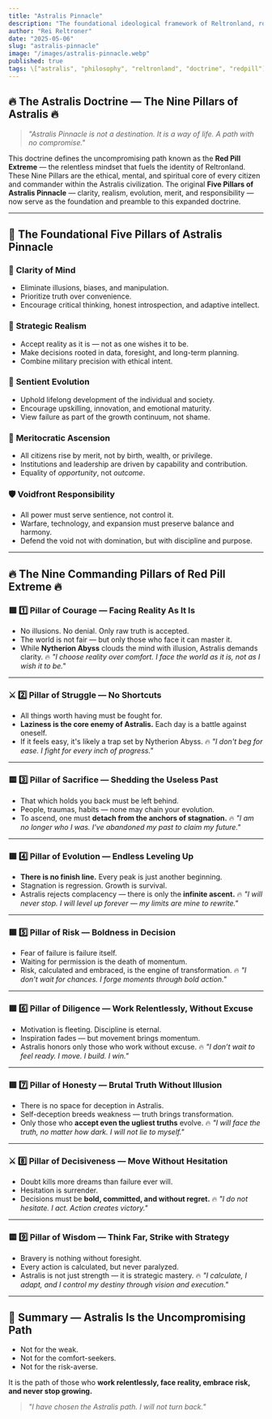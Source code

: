 ```yaml
---
title: "Astralis Pinnacle"
description: "The foundational ideological framework of Reltronland, rooted in Astralis Pinnacle — a philosophy of relentless sentient clarity, growth, and strategic realism."
author: "Rei Reltroner"
date: "2025-05-06"
slug: "astralis-pinnacle"
image: "/images/astralis-pinnacle.webp"
published: true
tags: \["astralis", "philosophy", "reltronland", "doctrine", "redpill"]
---
```


## 🔥 The Astralis Doctrine — The Nine Pillars of Astralis 🔥

> *"Astralis Pinnacle is not a destination. It is a way of life. A path with no compromise."*

This doctrine defines the uncompromising path known as the **Red Pill Extreme** — the relentless mindset that fuels the identity of Reltronland. These Nine Pillars are the ethical, mental, and spiritual core of every citizen and commander within the Astralis civilization. The original **Five Pillars of Astralis Pinnacle** — clarity, realism, evolution, merit, and responsibility — now serve as the foundation and preamble to this expanded doctrine.

---

## 🌌 The Foundational Five Pillars of Astralis Pinnacle

### 🧠 **Clarity of Mind**

* Eliminate illusions, biases, and manipulation.
* Prioritize truth over convenience.
* Encourage critical thinking, honest introspection, and adaptive intellect.

### 🧭 **Strategic Realism**

* Accept reality as it is — not as one wishes it to be.
* Make decisions rooted in data, foresight, and long-term planning.
* Combine military precision with ethical intent.

### 🌱 **Sentient Evolution**

* Uphold lifelong development of the individual and society.
* Encourage upskilling, innovation, and emotional maturity.
* View failure as part of the growth continuum, not shame.

### 🧬 **Meritocratic Ascension**

* All citizens rise by merit, not by birth, wealth, or privilege.
* Institutions and leadership are driven by capability and contribution.
* Equality of *opportunity*, not *outcome*.

### 🛡️ **Voidfront Responsibility**

* All power must serve sentience, not control it.
* Warfare, technology, and expansion must preserve balance and harmony.
* Defend the void not with domination, but with discipline and purpose.

---

## 🔥 The Nine Commanding Pillars of Red Pill Extreme 🔥

### 🟥 1️⃣ **Pillar of Courage — Facing Reality As It Is**

* No illusions. No denial. Only raw truth is accepted.
* The world is not fair — but only those who face it can master it.
* While **Nytherion Abyss** clouds the mind with illusion, Astralis demands clarity.
  🔥 *"I choose reality over comfort. I face the world as it is, not as I wish it to be."*

---

### ⚔ 2️⃣ **Pillar of Struggle — No Shortcuts**

* All things worth having must be fought for.
* **Laziness is the core enemy of Astralis.** Each day is a battle against oneself.
* If it feels easy, it's likely a trap set by Nytherion Abyss.
  🔥 *"I don't beg for ease. I fight for every inch of progress."*

---

### 🟨 3️⃣ **Pillar of Sacrifice — Shedding the Useless Past**

* That which holds you back must be left behind.
* People, traumas, habits — none may chain your evolution.
* To ascend, one must **detach from the anchors of stagnation.**
  🔥 *"I am no longer who I was. I've abandoned my past to claim my future."*

---

### 🟩 4️⃣ **Pillar of Evolution — Endless Leveling Up**

* **There is no finish line.** Every peak is just another beginning.
* Stagnation is regression. Growth is survival.
* Astralis rejects complacency — there is only the **infinite ascent.**
  🔥 *"I will never stop. I will level up forever — my limits are mine to rewrite."*

---

### 🟦 5️⃣ **Pillar of Risk — Boldness in Decision**

* Fear of failure is failure itself.
* Waiting for permission is the death of momentum.
* Risk, calculated and embraced, is the engine of transformation.
  🔥 *"I don't wait for chances. I forge moments through bold action."*

---

### 🟪 6️⃣ **Pillar of Diligence — Work Relentlessly, Without Excuse**

* Motivation is fleeting. Discipline is eternal.
* Inspiration fades — but movement brings momentum.
* Astralis honors only those who work without excuse.
  🔥 *"I don’t wait to feel ready. I move. I build. I win."*

---

### 🟥 7️⃣ **Pillar of Honesty — Brutal Truth Without Illusion**

* There is no space for deception in Astralis.
* Self-deception breeds weakness — truth brings transformation.
* Only those who **accept even the ugliest truths** evolve.
  🔥 *"I will face the truth, no matter how dark. I will not lie to myself."*

---

### ⚔ 8️⃣ **Pillar of Decisiveness — Move Without Hesitation**

* Doubt kills more dreams than failure ever will.
* Hesitation is surrender.
* Decisions must be **bold, committed, and without regret.**
  🔥 *"I do not hesitate. I act. Action creates victory."*

---

### 🟨 9️⃣ **Pillar of Wisdom — Think Far, Strike with Strategy**

* Bravery is nothing without foresight.
* Every action is calculated, but never paralyzed.
* Astralis is not just strength — it is strategic mastery.
  🔥 *"I calculate, I adapt, and I control my destiny through vision and execution."*

---

## 💠 Summary — Astralis Is the Uncompromising Path

* Not for the weak.
* Not for the comfort-seekers.
* Not for the risk-averse.

It is the path of those who **work relentlessly, face reality, embrace risk, and never stop growing.**

> *"I have chosen the Astralis path. I will not turn back."*
